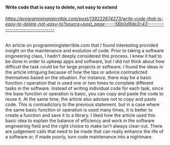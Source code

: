 #### Write code that is easy to delete, not easy to extend
###### https://programmingisterrible.com/post/139222674273/write-code-that-is-easy-to-delete-not-easy-to?source=post_page-----56b0d9de2c43--------------------------------

An article on programmingisterrible.com that I found interesting provided insight on the maintenance and evolution of code.  Prior to taking a software engineering class, I hadn't deeply considered this process.  I knew it had to be done in order to upkeep apps and software, but I did not think about how difficult the task could be for large projects or software.  I found the ideas in the article intriguing because of how the tips or advice contradicted themselves based on the situation.  For instance, there may be a basic function / operation that is used one or two times to complete different tasks in the software.  Instead of writing individual code for each task, since the base function or operation is basic, you can copy and paste the code to reuse it.  At the same time, the article also advises not to copy and paste code.  This is contradictory to the previous statement, but in a case where the same basic function or operation is used many times, it is better to create a function and save it to a library.  I liked how the article used this basic idea to explain the balance of efficiency and work in the software engineering field and the right choice to make isn't always clear-cut.  There are judgement calls that need to be made that can really enhance the life of a software or, if made poorly, turn code maintenance into a nightmare.